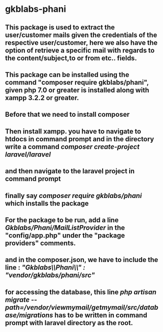 # gkblabs-phani
<h2>
This package is used to extract the user/customer mails given the credentials of the respective user/customer, here we also have the option of retrieve a specific mail with regards to the content/subject,to or from etc.. fields.
<h2>
This package can be installed using the command "composer require gkblabs/phani", given php 7.0 or greater is installed along with xampp 3.2.2 or greater. 
<h2>
Before that we need to install composer
<h2>
Then install xampp. you have to navigate to htdocs in command prompt and in the directory write a command <B><I>composer create-project laravel/laravel <your_project_name></B></I>
<h2>
and then navigate to the laravel project in command prompt
<h2>
finally say <B><I>composer require gkblabs/phani</B></I> which installs the package
<h2>
For the package to be run, add a line <B><I>Gkblabs/Phani/MailListProvider</B></I> in the "config/app.php" under the "package providers" comments.
<h2>
and in the composer.json, we have to include the line : <B><I>"Gkblabs\\Phani\\" : "vendor/gkblabs/phani/src"</B></I>
<h2>
for accessing the database, this line <B><I>php artisan migrate --path=/vendor/viewmymail/getmymail/src/database/migrations</B></I> has to be written in command prompt with laravel directory as the root.</h2> 
